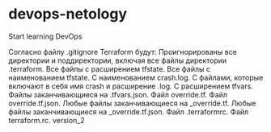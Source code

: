 # devops-netology
Start learning DevOps

Согласно файлу .gitignore Terraform будут:
Проигнорированы все директории и поддиректории, включая все файлы директории .terraform.
Все файлы с расширением tfstate.
Все файлы с наименованием tfstate.
С наименованием crash.log.
С файлами, которые включают в себя имя crash и расширение .log.
C расширением tfvars.
Файлы заканчивающиеся на .tfvars.json.
Файл override.tf.
Файл override.tf.json.
Любые файлы заканчивающиеся на _override.tf.
Любые файлы заканчивающиеся на _override.tf.json.
Файл .terraformrc.
Файл terraform.rc. version_2